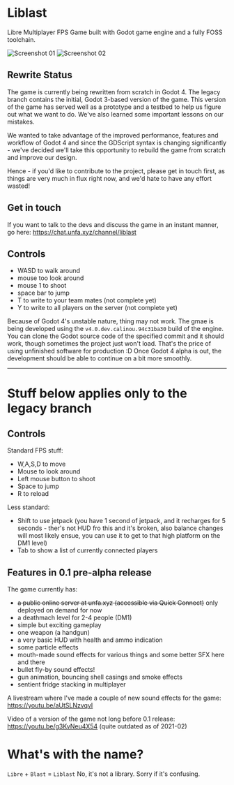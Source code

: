 # Liblast
Libre Multiplayer FPS Game built with Godot game engine and a fully FOSS toolchain.

![Screenshot 01](https://github.com/unfa/liblast/raw/legacy/Screenshots/01.png)
![Screenshot 02](https://github.com/unfa/liblast/raw/legacy/Screenshots/02.png)

## Rewrite Status

The game is currently being rewritten from scratch in Godot 4.
The legacy branch contains the initial, Godot 3-based version of the game. This version of the game has served well as a prototype and a testbed to help us figure out what we want to do. We've also learned some important lessons on our mistakes.

We wanted to take advantage of the improved performance, features and workflow of Godot 4 and since the GDScript syntax is changing significantly - we've decided we'll take this opportunity to rebuild the game from scratch and improve our design.

Hence - if you'd like to contribute to the project, please get in touch first, as things are very much in flux right now, and we'd hate to have any effort wasted!

## Get in touch

If you want to talk to the devs and discuss the game in an instant manner, go here:
https://chat.unfa.xyz/channel/liblast

## Controls

- WASD to walk around
- mouse too look around
- mouse 1 to shoot
- space bar to jump
- T to write to your team mates (not complete yet)
- Y to write to all players on the server (not complete yet)

Because of Godot 4's unstable nature, thing may not work. The gmae is being developed using the `v4.0.dev.calinou.94c31ba30` build of the engine.
You can clone the Godot source code of the specified commit and it should work, though sometimes the project just won't load. That's the price of using unfinished software for production :D Once Godot 4 alpha is out, the development should be able to continue on a bit more smoothly.

---

# Stuff below applies only to the legacy branch

## Controls

Standard FPS stuff:
- W,A,S,D to move
- Mouse to look around
- Left mouse button to shoot
- Space to jump
- R to reload

Less standard:
- Shift to use jetpack (you have 1 second of jetpack, and it recharges for 5 seconds - ther's not HUD fro this and it's broken, also balance changes will most likely ensue, you can use it to get to that high platform on the DM1 level)
- Tab to show a list of currently connected players

## Features in 0.1 pre-alpha release

The game currently has:

- ~~a public online server at unfa.xyz (accessible via Quick Connect)~~ only deployed on demand for now
- a deathmach level for 2-4 people (DM1)
- simple but exciting gameplay
- one weapon (a handgun)
- a very basic HUD with health and ammo indication
- some particle effects
- mouth-made sound effects for various things and some better SFX here and there
- bullet fly-by sound effects!
- gun animation, bouncing shell casings and smoke effects
- sentient fridge stacking in multiplayer

A livestream where I've made a couple of new sound effects for the game:
https://youtu.be/aUtSLNzvqvI

Video of a version of the game not long before 0.1 release:
https://youtu.be/g3KvNeu4X54 (quite outdated as of 2021-02)

# What's with the name?

`Libre` + `Blast` = `Liblast`
No, it's not a library. Sorry if it's confusing.
